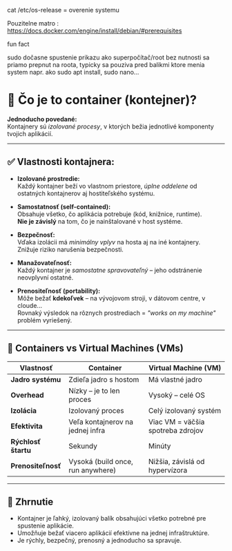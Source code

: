 cat /etc/os-release = overenie systemu 

Pouzitelne matro : https://docs.docker.com/engine/install/debian/#prerequisites 

fun fact 

sudo dočasne spustenie prikazu ako superpočítač/root bez nutnosti sa priamo prepnut na roota, typicky sa pouziva pred balikmi 
ktore menia system napr. ako sudo apt install, sudo nano... 



# 🧱 Čo je to container (kontejner)?

**Jednoducho povedané:**  
Kontajnery sú *izolované procesy*, v ktorých bežia jednotlivé komponenty tvojich aplikácií.

---

## ✅ Vlastnosti kontajnera:

- **Izolované prostredie:**  
  Každý kontajner beží vo vlastnom priestore, *úplne oddelene* od ostatných kontajnerov aj hostiteľského systému.

- **Samostatnosť (self-contained):**  
  Obsahuje všetko, čo aplikácia potrebuje (kód, knižnice, runtime).  
  **Nie je závislý** na tom, čo je nainštalované v host systéme.

- **Bezpečnosť:**  
  Vďaka izolácii má *minimálny vplyv* na hosta aj na iné kontajnery.  
  Znižuje riziko narušenia bezpečnosti.

- **Manažovateľnosť:**  
  Každý kontajner je *samostatne spravovateľný* – jeho odstránenie neovplyvní ostatné.

- **Prenositeľnosť (portability):**  
  Môže bežať **kdekoľvek** – na vývojovom stroji, v dátovom centre, v cloude...  
  Rovnaký výsledok na rôznych prostrediach = *"works on my machine"* problém vyriešený.

---

## 🤖 Containers vs Virtual Machines (VMs)

| Vlastnosť          | Container                           | Virtual Machine (VM)                     |
|--------------------|--------------------------------------|------------------------------------------|
| **Jadro systému**  | Zdieľa jadro s hostom                | Má vlastné jadro                         |
| **Overhead**       | Nízky – je to len proces             | Vysoký – celé OS                         |
| **Izolácia**       | Izolovaný proces                     | Celý izolovaný systém                    |
| **Efektivita**     | Veľa kontajnerov na jednej infra    | Viac VM = väčšia spotreba zdrojov       |
| **Rýchlosť štartu**| Sekundy                              | Minúty                                   |
| **Prenositeľnosť** | Vysoká (build once, run anywhere)    | Nižšia, závislá od hypervízora           |

---

## 📝 Zhrnutie

- Kontajner je ľahký, izolovaný balík obsahujúci všetko potrebné pre spustenie aplikácie.
- Umožňuje bežať viacero aplikácií efektívne na jednej infraštruktúre.
- Je rýchly, bezpečný, prenosný a jednoducho sa spravuje.
